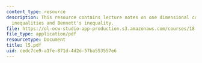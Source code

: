 ```yaml
---
content_type: resource
description: This resource contains lecture notes on one dimensional concentration
  inequalities and Bennett's inequality.
file: https://ol-ocw-studio-app-production.s3.amazonaws.com/courses/18-465-topics-in-statistics-statistical-learning-theory-spring-2007/cedc7ce9a1fe871d4d2d57ba553557e6_l5.pdf
file_type: application/pdf
resourcetype: Document
title: l5.pdf
uid: cedc7ce9-a1fe-871d-4d2d-57ba553557e6
---
```


